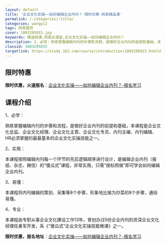 ```yaml
---
layout: default
title: '企业文化实操——如何编辑企业内刊？-限时优惠-网易精品课'
permalink: /:categories/:title/
categories: wangyi2
tags: 网易提供
cover: 1003295015.jpg
keywords: 精选网课,网易云课堂,企业文化实操——如何编辑企业内刊？
description: 1、必学：熟练掌握编辑内刊的步骤和流程，是做好企业内刊的前提和基础，本课程是企业文化总监、企业文化经理、企业文化主管、企
classid: 1003295015
targetlink: https://study.163.com/course/introduction/1003295015.htm?share=1&shareId=1025206652&utm_campaign=share&utm_medium=iphoneShare&utm_source=&utm_u=1025206652
---
```


## 限时特惠

**限时优惠，火速报名**：[企业文化实操——如何编辑企业内刊？-报名学习](https://study.163.com/course/introduction/1003295015.htm?share=1&shareId=1025206652&utm_campaign=share&utm_medium=iphoneShare&utm_source=&utm_u=1025206652)

## 课程介绍

1、必学：

熟练掌握编辑内刊的步骤和流程，是做好企业内刊的前提和基础，本课程是企业文化总监、企业文化经理、企业文化主管、企业文化专员、内刊主编、内刊编辑、HR必须掌握的最最基本的企业文化实操技能之一。



2、实用：

本课程按照编辑内刊每一个环节的先后逻辑顺序进行设计，是编辑企业内刊（报纸、杂志、微信）的“傻瓜式”课程，非常实用，只需“按标照做”即可学会如何编辑企业内刊。



3、易懂：

本课程将内刊编辑的策划、采集等8个步骤，形象地比喻为炒菜的8个步骤，通俗易懂。



4、专业：

本课程由专职从事企业文化建设工作13年，曾创办过5份企业内刊的资深企业文化经理任勇军开发，系《“傻瓜式”企业文化实操技能微课》之一。

**限时优惠，报名地址**：[企业文化实操——如何编辑企业内刊？-报名学习](https://study.163.com/course/introduction/1003295015.htm?share=1&shareId=1025206652&utm_campaign=share&utm_medium=iphoneShare&utm_source=&utm_u=1025206652)

